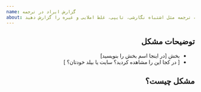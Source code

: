 ```yaml
---
name: گزارش ایراد در ترجمه
about: در اینجا لطفا مشکلات مربوط به ترجمه مثل اشتباه نگارشی، تایپی، غلط املایی و غیره را گزارش دهید.
---
```


<div dir="rtl">

## توضیحات مشکل

<!--
لطفا موارد زیر را مانند مثال زیر بنویسید:

- بخش testing
- سایت

-->

- بخش [در اینجا اسم بخش را بنویسید]
- [ در کجا این را مشاهده کردید؟ سایت یا بیلد خودتان؟ ]

## مشکل چیست؟

<!-- در اینجا ذکر کنید که دقیقا مشکل چیست و اگر پیشنهادی برای حل آن دارید لطفا PR ایجاد کنید-->

</div>
